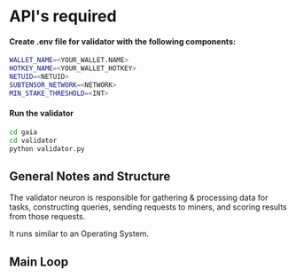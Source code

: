# API's required


#### Create .env file for validator with the following components:
```bash
WALLET_NAME=<YOUR_WALLET.NAME>
HOTKEY_NAME=<YOUR_WALLET_HOTKEY>
NETUID=<NETUID>
SUBTENSOR_NETWORK=<NETWORK>
MIN_STAKE_THRESHOLD=<INT>
```

#### Run the validator
```bash
cd gaia
cd validator
python validator.py
```




## General Notes and Structure


The validator neuron is responsible for gathering & processing data for tasks, constructing queries, sending requests to miners, and scoring results from those requests.

It runs similar to an Operating System.


## Main Loop










